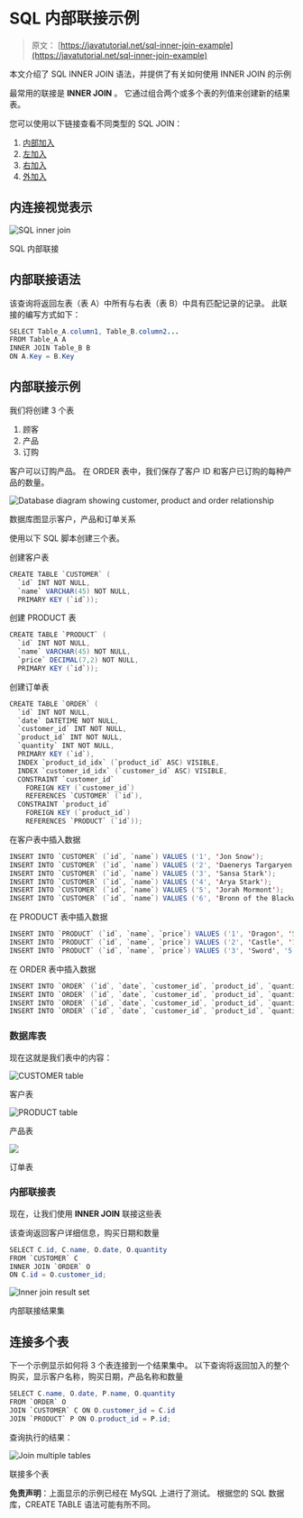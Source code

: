 # SQL 内部联接示例

> 原文： [https://javatutorial.net/sql-inner-join-example](https://javatutorial.net/sql-inner-join-example)

本文介绍了 SQL INNER JOIN 语法，并提供了有关如何使用 INNER JOIN 的示例

最常用的联接是 **INNER JOIN** 。 它通过组合两个或多个表的列值来创建新的结果表。

您可以使用以下链接查看不同类型的 SQL JOIN：

1.  [内部加入](https://javatutorial.net/sql-inner-join-example)
2.  [左加入](https://javatutorial.net/sql-left-join-example)
3.  [右加入](https://javatutorial.net/sql-right-join-example)
4.  [外加入](https://javatutorial.net/sql-outer-join-example)

## 内连接视觉表示

![SQL inner join](img/b3df886a4ab48845cc4e59c7c608f7b8.jpg)

SQL 内部联接

## 内部联接语法

该查询将返回左表（表 A）中所有与右表（表 B）中具有匹配记录的记录。 此联接的编写方式如下：

```java
SELECT Table_A.column1, Table_B.column2...
FROM Table_A A
INNER JOIN Table_B B
ON A.Key = B.Key
```

## 内部联接示例

我们将创建 3 个表

1.  顾客
2.  产品
3.  订购

客户可以订购产品。 在 ORDER 表中，我们保存了客户 ID 和客户已订购的每种产品的数量。

![Database diagram showing customer, product and order relationship](img/a1a1a554bb3f3f126e9d3a7425b1541e.jpg)

数据库图显示客户，产品和订单关系

使用以下 SQL 脚本创建三个表。

创建客户表

```java
CREATE TABLE `CUSTOMER` (
  `id` INT NOT NULL,
  `name` VARCHAR(45) NOT NULL,
  PRIMARY KEY (`id`));
```

创建 PRODUCT 表

```java
CREATE TABLE `PRODUCT` (
  `id` INT NOT NULL,
  `name` VARCHAR(45) NOT NULL,
  `price` DECIMAL(7,2) NOT NULL,
  PRIMARY KEY (`id`));
```

创建订单表

```java
CREATE TABLE `ORDER` (
  `id` INT NOT NULL,
  `date` DATETIME NOT NULL,
  `customer_id` INT NOT NULL,
  `product_id` INT NOT NULL,
  `quantity` INT NOT NULL,
  PRIMARY KEY (`id`),
  INDEX `product_id_idx` (`product_id` ASC) VISIBLE,
  INDEX `customer_id_idx` (`customer_id` ASC) VISIBLE,
  CONSTRAINT `customer_id`
    FOREIGN KEY (`customer_id`)
    REFERENCES `CUSTOMER` (`id`),
  CONSTRAINT `product_id`
    FOREIGN KEY (`product_id`)
    REFERENCES `PRODUCT` (`id`));
```

在客户表中插入数据

```java
INSERT INTO `CUSTOMER` (`id`, `name`) VALUES ('1', 'Jon Snow');
INSERT INTO `CUSTOMER` (`id`, `name`) VALUES ('2', 'Daenerys Targaryen');
INSERT INTO `CUSTOMER` (`id`, `name`) VALUES ('3', 'Sansa Stark');
INSERT INTO `CUSTOMER` (`id`, `name`) VALUES ('4', 'Arya Stark');
INSERT INTO `CUSTOMER` (`id`, `name`) VALUES ('5', 'Jorah Mormont');
INSERT INTO `CUSTOMER` (`id`, `name`) VALUES ('6', 'Bronn of the Blackwater');

```

在 PRODUCT 表中插入数据

```java
INSERT INTO `PRODUCT` (`id`, `name`, `price`) VALUES ('1', 'Dragon', '5000');
INSERT INTO `PRODUCT` (`id`, `name`, `price`) VALUES ('2', 'Castle', '1000');
INSERT INTO `PRODUCT` (`id`, `name`, `price`) VALUES ('3', 'Sword', '5');
```

在 ORDER 表中插入数据

```java
INSERT INTO `ORDER` (`id`, `date`, `customer_id`, `product_id`, `quantity`) VALUES ('1', '2019-01-08 00:00:00', '2', '1', '3');
INSERT INTO `ORDER` (`id`, `date`, `customer_id`, `product_id`, `quantity`) VALUES ('2', '2019-01-22 00:00:00', '6', '3', '1');
INSERT INTO `ORDER` (`id`, `date`, `customer_id`, `product_id`, `quantity`) VALUES ('3', '2019-02-15 00:00:00', '6', '2', '1');
INSERT INTO `ORDER` (`id`, `date`, `customer_id`, `product_id`, `quantity`) VALUES ('4', '2019-02-16 00:00:00', '1', '3', '1');

```

### 数据库表

现在这就是我们表中的内容：

![CUSTOMER table](img/ebea7beffe1dca47b96f5454b94e5a3e.jpg)

客户表

![PRODUCT table](img/3c1c61c9736958b57eb414bc54e26cce.jpg)

产品表

![](img/c057cd3d63f31cad46fa8692f4be11dd.jpg)

订单表

### 内部联接表

现在，让我们使用 **INNER JOIN** 联接这些表

该查询返回客户详细信息，购买日期和数量

```java
SELECT C.id, C.name, O.date, O.quantity
FROM `CUSTOMER` C
INNER JOIN `ORDER` O
ON C.id = O.customer_id;
```

![Inner join result set](img/31b48d3d8d383e3a8db2d8909d592ded.jpg)

内部联接结果集

## 连接多个表

下一个示例显示如何将 3 个表连接到一个结果集中。 以下查询将返回加入的整个购买，显示客户名称，购买日期，产品名称和数量

```java
SELECT C.name, O.date, P.name, O.quantity
FROM `ORDER` O 
JOIN `CUSTOMER` C ON O.customer_id = C.id 
JOIN `PRODUCT` P ON O.product_id = P.id;
```

查询执行的结果：

![Join multiple tables](img/e455b066a41f5f97b2849e81447d605f.jpg)

联接多个表

**免责声明**：上面显示的示例已经在 MySQL 上进行了测试。 根据您的 SQL 数据库，CREATE TABLE 语法可能有所不同。